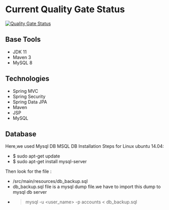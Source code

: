 # Current Quality Gate Status

[![Quality Gate Status](https://sonarcloud.io/api/project_badges/measure?project=softcreative2580_actioncode&metric=alert_status)](https://sonarcloud.io/summary/new_code?id=softcreative2580_actioncode)

## Base Tools

- JDK 11
- Maven 3
- MySQL 8

## Technologies

- Spring MVC
- Spring Security
- Spring Data JPA
- Maven
- JSP
- MySQL

## Database

Here,we used Mysql DB
MSQL DB Installation Steps for Linux ubuntu 14.04:

- $ sudo apt-get update
- $ sudo apt-get install mysql-server

Then look for the file :

- /src/main/resources/db_backup.sql
- db_backup.sql file is a mysql dump file.we have to import this dump to mysql db server
- > mysql -u <user_name> -p accounts < db_backup.sql
